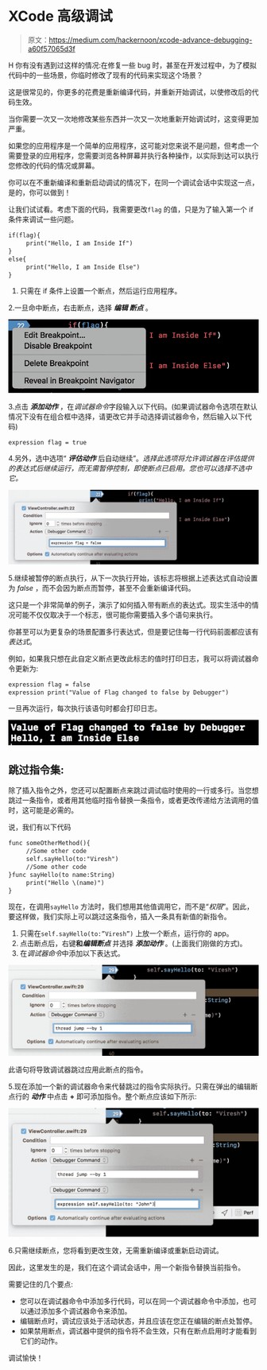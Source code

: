 # XCode 高级调试

> 原文：<https://medium.com/hackernoon/xcode-advance-debugging-a60f57065d3f>

H 你有没有遇到过这样的情况:在修复一些 bug 时，甚至在开发过程中，为了模拟代码中的一些场景，你临时修改了现有的代码来实现这个场景？

这是很常见的，你更多的花费是重新编译代码，并重新开始调试，以使修改后的代码生效。

当你需要一次又一次地修改某些东西并一次又一次地重新开始调试时，这变得更加严重。

如果您的应用程序是一个简单的应用程序，这可能对您来说不是问题，但考虑一个需要登录的应用程序，您需要浏览各种屏幕并执行各种操作，以实际到达可以执行您修改的代码的情况或屏幕。

你可以在不重新编译和重新启动调试的情况下，在同一个调试会话中实现这一点，是的，你可以做到！

让我们试试看。考虑下面的代码，我需要更改`flag` 的值，只是为了输入第一个 if 条件来调试一些问题。

```
if(flag){
     print("Hello, I am Inside If")
}
else{
     print("Hello, I am Inside Else")
}
```

1.  只需在 if 条件上设置一个断点，然后运行应用程序。

2.一旦命中断点，右击断点，选择 ***编辑* *断点*** 。

![](img/19df13a6516d4ed977c980e5854b2c9d.png)

3.点击 ***添加动作*** ，在*调试器命令*字段输入以下代码。(如果调试器命令选项在默认情况下没有在组合框中选择，请更改它并手动选择调试器命令，然后输入以下代码)

```
expression flag = true
```

4.另外，选中选项“ ***评估动作*** 后自动继续”。*选择此选项将允许调试器在评估提供的表达式后继续运行，而无需暂停控制，即使断点已启用。您也可以选择不选中它。*

![](img/1a80330c606f83024338073a71881910.png)

5.继续被暂停的断点执行，从下一次执行开始，该标志将根据上述表达式自动设置为 *false* ，而不会因为断点而暂停，甚至不会重新编译代码。

这只是一个非常简单的例子，演示了如何插入带有断点的表达式。现实生活中的情况可能不仅仅取决于一个标志，很可能你需要插入多个语句来执行。

你甚至可以为更复杂的场景配置多行表达式，但是要记住每一行代码前面都应该有*表达式*。

例如，如果我只想在此自定义断点更改此标志的值时打印日志，我可以将调试器命令更新为:

```
expression flag = false
expression print("Value of Flag changed to false by Debugger")
```

一旦再次运行，每次执行该语句时都会打印日志。

![](img/1436de8827b8fa5616ced4a18b83905e.png)

## 跳过指令集:

除了插入指令之外，您还可以配置断点来跳过调试临时使用的一行或多行。当您想跳过一条指令，或者用其他临时指令替换一条指令，或者更改传递给方法调用的值时，这可能是必需的。

说，我们有以下代码

```
func someOtherMethod(){
     //Some other code 
     self.sayHello(to:"Viresh")
     //Some other code
}func sayHello(to name:String)
     print("Hello \(name)")
}
```

现在，在调用`sayHello` 方法时，我们想用其他值调用它，而不是“*权限*”。因此，要这样做，我们实际上可以跳过这条指令，插入一条具有新值的新指令。

1.  只需在`self.sayHello(to:”Viresh”)` 上放一个断点，运行你的 app。
2.  点击断点后，右键**和*编辑断点*** 并选择 ***添加动作*** 。(上面我们刚做的方式)。
3.  在*调试器命令*中添加以下表达式。

![](img/b40e7f99c7641816aaf45dbc9f3eabd4.png)

此语句将导致调试器跳过应用此断点的指令。

5.现在添加一个新的调试器命令来代替跳过的指令实际执行。只需在弹出的编辑断点行的 ***动作*** 中点击 **+** 即可添加指令。整个断点应该如下所示:

![](img/71bc54f15397e4cc682d68eb3d6935ca.png)

6.只需继续断点，您将看到更改生效，无需重新编译或重新启动调试。

因此，这里发生的是，我们在这个调试会话中，用一个新指令替换当前指令。

需要记住的几个要点:

*   您可以在调试器命令中添加多行代码，可以在同一个调试器命令中添加，也可以通过添加多个调试器命令来添加。
*   编辑断点时，调试应该处于活动状态，并且应该在您正在编辑的断点处暂停。
*   如果禁用断点，调试器中提供的指令将不会生效，只有在断点启用时才能看到它们的动作。

调试愉快！